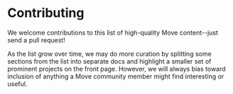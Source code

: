 # Contributing

We welcome contributions to this list of high-quality Move content--just send a pull request!

As the list grow over time, we may do more curation by splitting some sections from the list into separate docs and highlight a smaller set of prominent projects on the front page.
However, we will always bias toward inclusion of anything a Move community member might find interesting or useful.
